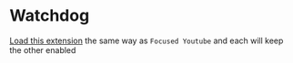 # Watchdog

[Load this extension](https://github.com/funblaster22/focused_youtube#development) the same way as `Focused Youtube` and each will keep the other enabled